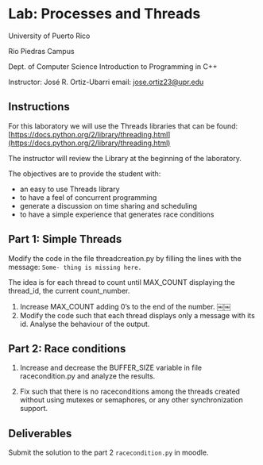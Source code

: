 # Lab: Processes and Threads


University of Puerto Rico

Rio Piedras Campus

Dept. of Computer Science Introduction to Programming in C++

Instructor: José R. Ortiz-Ubarri email: jose.ortiz23@upr.edu

## Instructions
For this laboratory we will use the Threads libraries that can be found: [https://docs.python.org/2/library/threading.html](https://docs.python.org/2/library/threading.html)

The instructor will review the Library at the beginning of the laboratory.

The objectives are to provide the student with:

* an easy to use Threads library
* to have a feel of concurrent programming
* generate a discussion on time sharing and scheduling
* to have a simple experience that generates race conditions

## Part 1: Simple Threads

Modify the code in the file threadcreation.py by filling the lines with the message: 
```Some- thing is missing here. ```

The idea is for each thread to count until MAX\_COUNT displaying the thread\_id, the current count\_number.

1. Increase MAX_COUNT adding 0’s to the end of the number. 
￼￼
2. Modify the code such that each thread displays only a message with its id. Analyse the behaviour of the output.

## Part 2: Race conditions

1. Increase and decrease the BUFFER\_SIZE variable in file racecondition.py and analyze the results.

2. Fix such that there is no raceconditions among the threads created without using mutexes or semaphores, or any other synchronization support.

## Deliverables

Submit the solution to the part 2 `racecondition.py` in moodle.

